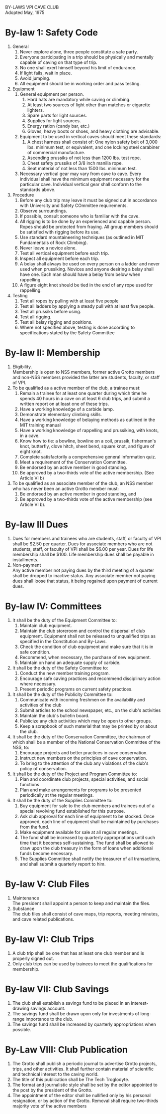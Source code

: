 BY-LAWS VPI CAVE CLUB  
Adopted May, 1975


# By-law 1: Safety Code
1. General
    1. Never explore alone, three people constitute a safe party.
    1. Everyone participating in a trip should be physically and mentally capable of caving on that type of trip.
    1. No one shall exert himself beyond his limit of endurance.
    1. If light fails, wait in place.
    1. Avoid jumping.
    1. All equipment should be in working order and pass testing.
1. Equipment
    1. General equipment per person.
        1. Hard hats are mandatory while caving or climbing.
        1. At least two sources of light other than matches or cigarette lighters.
        1. Spare parts for light sources.
        1. Supplies for light sources.
        1. Energy ration (candy bar, etc.)
        1. Gloves, heavy boots or shoes, and heavy clothing are advisable.
    1. Equipment to be used in vertical caves should meet these standards:
        1. A chest harness shall consist of: One nylon safety belt of 3,000 lbs. minimum test, or equivalent, and one locking steel carabiner of commercial manufacture.
        1. Ascending prussiks of not less than 1200 lbs. test rope.
        1. Chest safety prussiks of 3/8 inch manilla rope.
        1. Seat material of not less than 1500 lbs. minimum test.
    1. Necessary vertical gear may vary from cave to cave. Every individual shall have the minimum equipment necessary for the particular cave. Individual vertical gear shall conform to the standards above.
1. Procedure
    1. Before any club trip may leave it must be signed out in accordance with University and Safety COmmittee requirements.
    1. Observe surroundings.
    1. If possible, consult someone who is familiar with the cave.
    1. All rigging is to be done by an experienced and capable person. Ropes should be protected from fraying. All group members should be satisfied with rigging before its use.
    1. Use standard mountaineering techniques (as outlined in MIT Fundamentals of Rock Climbing).
    1. Never leave a novice alone.
    1. Test all vertical equipment before each trip.
    1. Inspect all equipment before each trip.
    1. A belay shall always be used on every person on a ladder and never used when prussiking. Novices and anyone desiring a belay shall have one. Each man should have a belay from below when rappelling.
    1. A figure eight knot should be tied in the end of any rope used for rappelling.
1. Testing
    1. Test all ropes by pulling with at least five people
    1. Test all ladders by applying a steady pull with at least five people.
    1. Test all prussiks before using.
    1. Test all rigging.
    1. Test all belay rigging and positions.
    1. Where not specified above, testing is done according to specifications stated by the Safety Committee

# By-law II: Membership
1. Eligibility.  
    Membership is open to NSS members, former active Grotto members and non-NSS members provided the latter are students, faculty, or staff of VPI.
1. To be qualified as a active member of the club, a trainee must:
    1. Remain a trainee for at least one quarter during which time he spends 40 hours in a cave on at least 6 club trips, and submit a written report on at least one of these trips.
    1. Have a working knowledge of a carbide lamp.
    1. Demonstrate elementary climbing skills.
    1. Have a working knowledge of belaying methods as outlined in the MIT training manual
    1. Have a working knowledge of rappelling and prussiking, with knots, in a cave.
    1. Know how to tie: a bowline, bowline on a coil, prussik, fisherman's knot, butterfly, clove hitch, sheet bend, square knot, and figure of eight knot.
    1. Complete satisfactorily a comprehensive general information quiz.
    1. Meet a requirement of the Conservation Committee.
    1. Be endorsed by an active member in good standing.
    1. Be approved by a two-thirds vote of the active membership. (See Article VI b)
1. To be qualified as an associate member of the club, an NSS member who has never been an active Grotto member must:
    1. Be endorsed by an active member in good standing, and
    1. Be approved by a two-thirds vote of the active membership (see Article VI b).

# By-law III Dues
1. Dues for members and trainees who are students, staff, or faculty of VPI shall be $2.50 per quarter. Dues for associate members who are not students, staff, or faculty of VPI shall be $6.00 per year. Dues for life membership shall be $100. Life membership dues shall be payable in installments.
1. Non-payment  
    Any active member not paying dues by the third meeting of a quarter shall be dropped to inactive status. Any associate member not paying dues shall loose that status, it being regained upon payment of current dues.

# By-law IV: Committees
1. It shall be the duty of the Equipment Committee to:
    1. Maintain club equipment.
    1. Maintain the club storeroom and control the dispersal of club equipment. Equipment shall not be released to unqualified trips as specified in the Constitution and By-Laws.
    1. Check the condition of club equipment and make sure that it is in safe condition.
    1. Recommend, when necessary, the purchase of new equipment.
    1. Maintain on hand an adequate supply of carbide.
1. It shall be the duty of the Safety Committee to:
    1. Conduct the new member training program.
    1. Encourage safe caving practices and recommend disciplinary action where necessary.
    1. Present periodic programs on current safety practices.
1. It shall be the duty of the Publicity Committee to:
    1. Communicate with incoming freshmen on the availability and activities of the club
    1. Submit articles to the school newspaper, etc., on the club's activities
    1. Maintain the club's bulletin board. 
    1. Publicize any club activities which may be open to other groups.
    1. Keep a scrapbook of such material that may be printed by or about the club.
1. It shall be the duty of the Conservation Committee, the chairman of which shall be a member of the National Conservation Committee of the NSS, to:
    1. Encourage projects and better practices in cave conservation.
    1. Instruct new members on the principles of cave conservation.
    1. To bring to the attention of the club any violations of the club's policy of conservation.
1. It shall be the duty of the Project and Program Committee to:
    1. Plan and coordinate club projects, special activities, and social functions
    1. Plan and make arrangements for programs to be presented periodically at the regular meetings.
1. It shall be the duty of the Supplies Committee to:
    1. Buy equipment for sale to the club members and trainees out of a special revolving fund established for this purpose.
    1. Ask club approval for each line of equipment to be stocked. Once approved, each line of equipment shall be maintained by purchases from the fund.
    1. Make equipment available for sale at all regular meetings.
    1. The fund shall be increased by quarterly appropriations until such time that it becomes self-sustaining. The fund shall be allowed to draw upon the club treasury in the form of loans when additional funds become necessary.
    1. The Supplies Committee shall notify the treasurer of all transactions, and shall submit a quarterly report to him.

# By-law V: Club Files
1. Maintenance  
    The president shall appoint a person to keep and maintain the files.
1. Substance  
    The club files shall consist of cave maps, trip reports, meeting minutes, and cave related publications.

# By-law VI: Club Trips
1. A club trip shall be one that has at least one club member and is properly signed out.
1. Only club trips can be used by trainees to meet the qualifications for membership.

# By-law VII: Club Savings
1. The club shall establish a savings fund to be placed in an interest-drawing savings account.
1. The savings fund shall be drawn upon only for investments of long-range importance to the club.
1. The savings fund shall be increased by quarterly appropriations when possible.

# By-Law VIII: Club Publication
1. The Grotto shall publish a periodic journal to advertise Grotto projects, trips, and other activities. It shall further contain material of scientific and technical interest to the caving world.
1. The title of this publication shall be The Tech Troglodyte.
1. The format and journalistic style shall be set by the editor appointed to the post by the president of the Grotto.
1. The appointment of the editor shall be nullified only by his personal resignation, or by action of the Grotto. Removal shall require two-thirds majority vote of the active members
